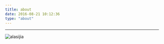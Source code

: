 ```yaml
---
title: about
date: 2016-08-21 10:12:36
type: "about"
---
```

---
![alasijia](https://images.morethink.cn/alasijia.jpg)

<link rel="stylesheet" href="https://cdnjs.cloudflare.com/ajax/libs/aplayer/1.10.1/APlayer.min.css">

<div id="aplayer"></div>
<script src="https://cdnjs.cloudflare.com/ajax/libs/aplayer/1.10.1/APlayer.min.js"></script>
<script>
    const ap = new APlayer({
        container: document.getElementById('aplayer'),
        mini: false,
        autoplay: false,
        theme: '#242424',
        loop: 'all',
        order: 'random',
        preload: 'auto',
        volume: 0.7,
        mutex: true,
        listFolded: false,
        listMaxHeight: 90,
        lrcType: 3,
        audio: [
            {
                name: 'Something Just Like This',
                artist: 'The Chainsmokers / Coldplay',
                url: 'http://music.morethink.cn///Something%20Just%20Like%20This.mp3',
                cover: 'http://music.morethink.cn//Something%20Just%20Like%20This.jpeg',
                lrc: 'http://music.morethink.cn//Something%20Just%20Like%20This.lrc',
                theme: '#242424'
            }
        ]
    });
    ap.init();

</script>
